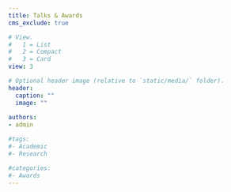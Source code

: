 ```yaml
---
title: Talks & Awards
cms_exclude: true

# View.
#   1 = List
#   2 = Compact
#   3 = Card
view: 3

# Optional header image (relative to `static/media/` folder).
header:
  caption: ""
  image: ""
  
authors:
- admin

#tags:
#- Academic
#- Research

#categories:
#- Awards
---
```

